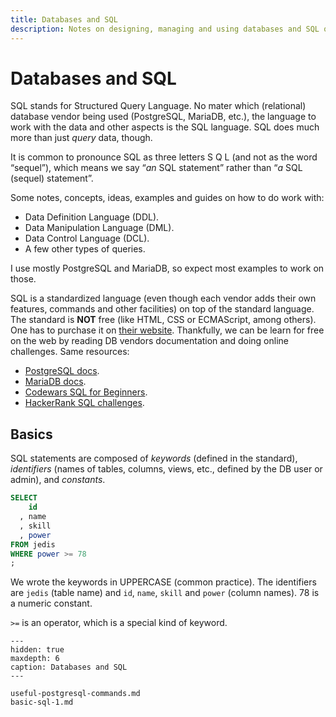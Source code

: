 ```yaml
---
title: Databases and SQL
description: Notes on designing, managing and using databases and SQL query language.
---
```


# Databases and SQL

SQL stands for Structured Query Language.
No mater which (relational) database vendor being used (PostgreSQL, MariaDB, etc.), the language to work with the data and other aspects is the SQL language.
SQL does much more than just *query* data, though.

It is common to pronounce SQL as three letters S Q L (and not as the word “sequel”), which means we say “*an* SQL statement” rather than “*a* SQL (sequel) statement”.

Some notes, concepts, ideas, examples and guides on how to do work with:

- Data Definition Language (DDL).
- Data Manipulation Language (DML).
- Data Control Language (DCL). 
- A few other types of queries.

I use mostly PostgreSQL and MariaDB, so expect most examples to work on those.

SQL is a standardized language (even though each vendor adds their own features, commands and other facilities) on top of the standard language.
The standard is **NOT** free (like HTML, CSS or ECMAScript, among others).
One has to purchase it on [their website](https://www.iso.org/standard/63555.html).
Thankfully, we can be learn for free on the web by reading DB vendors documentation and doing online challenges.
Same resources:

- [PostgreSQL docs](https://www.postgresql.org/docs/current/index.html).
- [MariaDB docs](https://mariadb.com/kb/en/).
- [Codewars SQL for Beginners](https://www.codewars.com/collections/sql-for-beginners).
- [HackerRank SQL challenges](https://www.hackerrank.com/domains/sql).


## Basics

SQL statements are composed of *keywords* (defined in the standard), *identifiers* (names of tables, columns, views, etc., defined by the DB user or admin), and *constants*.

```sql
SELECT
    id
  , name
  , skill
  , power
FROM jedis
WHERE power >= 78
;
```

We wrote the keywords in UPPERCASE (common practice).
The identifiers are `jedis` (table name) and `id`, `name`, `skill` and `power` (column names).
78 is a numeric constant.

`>=` is an operator, which is a special kind of keyword.

```{toctree}
---
hidden: true
maxdepth: 6
caption: Databases and SQL
---

useful-postgresql-commands.md
basic-sql-1.md
```
